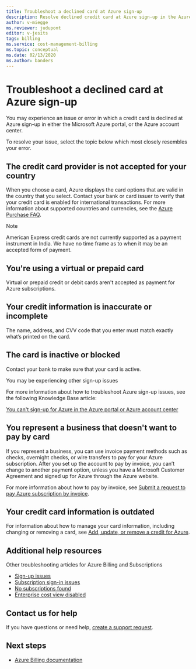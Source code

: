 ```yaml
---
title: Troubleshoot a declined card at Azure sign-up
description: Resolve declined credit card at Azure sign-up in the Azure portal or account center.
author: v-miegge
ms.reviewer: judupont
editor: v-jesits
tags: billing
ms.service: cost-management-billing
ms.topic: conceptual
ms.date: 02/13/2020
ms.author: banders
---
```


# Troubleshoot a declined card at Azure sign-up

You may experience an issue or error in which a credit card is declined at Azure sign-up in either the Microsoft Azure portal, or the Azure account center.

To resolve your issue, select the topic below which most closely resembles your error.

## The credit card provider is not accepted for your country

When you choose a card, Azure displays the card options that are valid in the country that you select. Contact your bank or card issuer to verify that your credit card is enabled for international transactions. For more information about supported countries and currencies, see the [Azure Purchase FAQ](https://azure.microsoft.com/pricing/faq/).

>[!Note]
>American Express credit cards are not currently supported as a payment instrument in India. We have no time frame as to when it may be an accepted form of payment.

## You're using a virtual or prepaid card

Virtual or prepaid credit or debit cards aren't accepted as payment for Azure subscriptions.

## Your credit information is inaccurate or incomplete

The name, address, and CVV code that you enter must match exactly what’s printed on the card.

## The card is inactive or blocked

Contact your bank to make sure that your card is active.

You may be experiencing other sign-up issues

For more information about how to troubleshoot Azure sign-up issues, see the following Knowledge Base article:

[You can't sign-up for Azure in the Azure portal or Azure account center](troubleshoot-azure-sign-up.md)

## You represent a business that doesn't want to pay by card

If you represent a business, you can use invoice payment methods such as checks, overnight checks, or wire transfers to pay for your Azure subscription. After you set up the account to pay by invoice, you can’t change to another payment option, unless you have a Microsoft Customer Agreement and signed up for Azure through the Azure website.

For more information about how to pay by invoice, see [Submit a request to pay Azure subscription by invoice](pay-by-invoice.md).

## Your credit card information is outdated

For information about how to manage your card information, including changing or removing a card, see [Add, update, or remove a credit for Azure](change-credit-card.md).

## Additional help resources

Other troubleshooting articles for Azure Billing and Subscriptions

- [Sign-up issues](troubleshoot-azure-sign-up.md)
- [Subscription sign-in issues](troubleshoot-sign-in-issue.md)
- [No subscriptions found](no-subscriptions-found.md)
- [Enterprise cost view disabled](enterprise-mgmt-grp-troubleshoot-cost-view.md)

## Contact us for help

If you have questions or need help, [create a support request](https://ms.portal.azure.com/#blade/Microsoft_Azure_Support/HelpAndSupportBlade/newsupportrequest).

## Next steps

- [Azure Billing documentation](../../billing/index.md)
